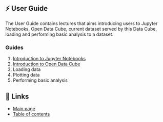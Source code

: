 ## ⚡️ User Guide
The User Guide contains lectures that aims introducing users to Jupyter Notebooks, Open Data Cube, current dataset served by this Data Cube, loading and performing basic analysis to a dataset.

### Guides
1. [Introduction to Jupyter Notebooks](intro-jupyter-notebooks.md)
2. [Introduction to Open Data Cube](intro-jupyter-notebooks.md)
3. Loading data
4. Plotting data
5. Performing basic analysis


## 📌 Links
* [Main page](README.md)
* [Table of contents](https://gitlab.com/grasped/odc-notebook/-/tree/main#-table-of-contents)